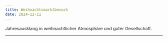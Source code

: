 ```yaml
---
title: Weihnachtsmarktbesuch
date: 2024-12-11
---
```


Jahresausklang in weihnachtlicher Atmosphäre und guter Gesellschaft.

---
